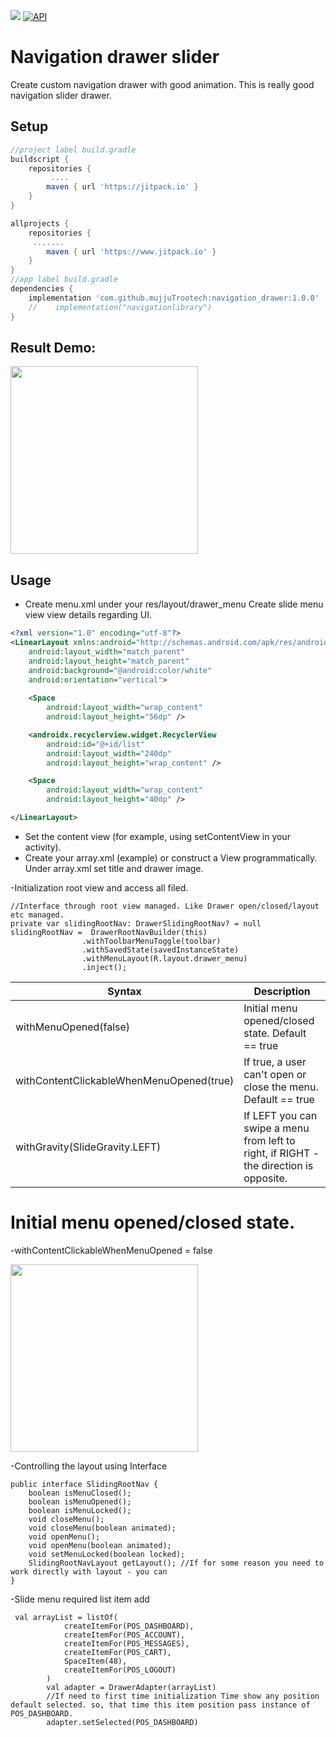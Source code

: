 [![](https://jitpack.io/v/mujjuTrootech/navigation_drawer.svg)](https://jitpack.io/#mujjuTrootech/navigation_drawer)
[![API](https://img.shields.io/badge/API-21%2B-brightgreen.svg?style=flat)](https://android-arsenal.com/api?level=21)

# Navigation drawer slider
Create custom navigation drawer with good animation. This is really good navigation slider drawer.

## Setup
```gradle
//project label build.gradle
buildscript {
    repositories {
         ....
        maven { url 'https://jitpack.io' }
    }
}

allprojects {
    repositories {
     .......
        maven { url 'https://www.jitpack.io' }
    }
}
//app label build.gradle
dependencies {
    implementation 'com.github.mujjuTrootech:navigation_drawer:1.0.0'
    //    implementation("navigationlibrary")
}
```

## Result Demo:

<img src="https://user-images.githubusercontent.com/112152331/187661598-e82bf524-7891-402b-8715-9c8787c7d7c6.gif" width="300" />

## Usage
- Create menu.xml under your res/layout/drawer_menu
  Create slide menu view view details regarding UI.
```xml
<?xml version="1.0" encoding="utf-8"?>
<LinearLayout xmlns:android="http://schemas.android.com/apk/res/android"
    android:layout_width="match_parent"
    android:layout_height="match_parent"
    android:background="@android:color/white"
    android:orientation="vertical">
  
    <Space
        android:layout_width="wrap_content"
        android:layout_height="56dp" />

    <androidx.recyclerview.widget.RecyclerView
        android:id="@+id/list"
        android:layout_width="240dp"
        android:layout_height="wrap_content" />

    <Space
        android:layout_width="wrap_content"
        android:layout_height="40dp" />

</LinearLayout>
```

* Set the content view (for example, using setContentView in your activity).
* Create your array.xml (example) or construct a View programmatically. Under array.xml set title and drawer image.

-Initialization root view and access all filed.
```
//Interface through root view managed. Like Drawer open/closed/layout etc managed.
private var slidingRootNav: DrawerSlidingRootNav? = null
slidingRootNav =  DrawerRootNavBuilder(this)
                .withToolbarMenuToggle(toolbar)
                .withSavedState(savedInstanceState)
                .withMenuLayout(R.layout.drawer_menu)
                .inject();
```

| Syntax                                   | Description                                                                            |
| -----------------------------            | -----------                                                                            |
| withMenuOpened(false)                    | Initial menu opened/closed state. Default == true                                      |
| withContentClickableWhenMenuOpened(true) | If true, a user can't open or close the menu. Default == true                          |
| withGravity(SlideGravity.LEFT)           | If LEFT you can swipe a menu from left to right, if RIGHT - the direction is opposite. |

# Initial menu opened/closed state.
-withContentClickableWhenMenuOpened = false

<img src="https://user-images.githubusercontent.com/112152331/187609875-f1d27e3f-581f-4ef5-84b1-4c61d214d465.gif" width="300" />


-Controlling the layout using Interface
```
public interface SlidingRootNav {
    boolean isMenuClosed();
    boolean isMenuOpened();
    boolean isMenuLocked();
    void closeMenu();
    void closeMenu(boolean animated);
    void openMenu();
    void openMenu(boolean animated);
    void setMenuLocked(boolean locked);
    SlidingRootNavLayout getLayout(); //If for some reason you need to work directly with layout - you can
}
```

-Slide menu required list item add
```
 val arrayList = listOf(
            createItemFor(POS_DASHBOARD),
            createItemFor(POS_ACCOUNT),
            createItemFor(POS_MESSAGES),
            createItemFor(POS_CART),
            SpaceItem(48),
            createItemFor(POS_LOGOUT)
        )
        val adapter = DrawerAdapter(arrayList)
        //If need to first time initialization Time show any position default selected. so, that time this item position pass instance of POS_DASHBOARD.
        adapter.setSelected(POS_DASHBOARD)
              
```
